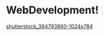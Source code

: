 # WebDevelopment!

[shutterstock_394793860-1024x784](https://user-images.githubusercontent.com/58108015/175264417-de775a62-14d5-44c4-8ac2-5eefc0283416.jpg)
